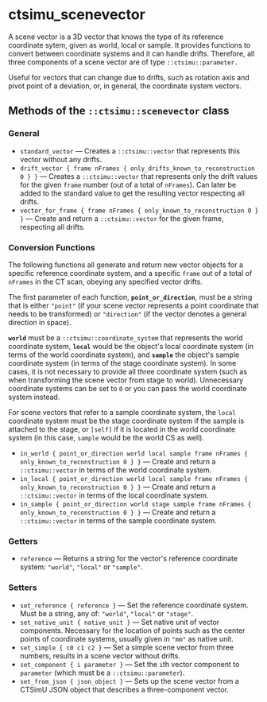 # ctsimu_scenevector
A scene vector is a 3D vector that knows the type of its reference coordinate sytem, given as world, local or sample. It provides functions to convert between coordinate systems and it can handle drifts. Therefore, all three components of a scene vector are of type `::ctsimu::parameter.`

Useful for vectors that can change due to drifts, such as rotation axis and pivot point of a deviation, or, in general, the coordinate system vectors.

## Methods of the `::ctsimu::scenevector` class

### General

* `standard_vector` — Creates a `::ctsimu::vector` that represents this vector without any drifts.
* `drift_vector { frame nFrames { only_drifts_known_to_reconstruction 0 } }` — Creates a `::ctsimu::vector` that represents only the drift values for the given `frame` number (out of a total of `nFrames`). Can later be added to the standard value to get the resulting vector respecting all drifts.
* `vector_for_frame { frame nFrames { only_known_to_reconstruction 0 } }` — Create and return a `::ctsimu::vector` for the given frame, respecting all drifts.

### Conversion Functions

The following functions all generate and return new vector objects for a specific reference coordinate system, and a specific `frame` out of a total of `nFrames` in the CT scan, obeying any specified vector drifts.

The first parameter of each function, **`point_or_direction`**, must be a string that is either `"point"` (if your scene vector represents a point coordinate that needs to be transformed) or `"direction"` (if the vector denotes a general direction in space).

**`world`** must be a `::ctsimu::coordinate_system` that represents the world coordinate system, **`local`** would be the object's local coordinate system (in terms of the world coordinate system), and **`sample`** the object's sample coordinate system (in terms of the stage coordinate system). In some cases, it is not necessary to provide all three coordinate system (such as when transforming the scene vector from stage to world). Unnecessary coordinate systems can be set to `0` or you can pass the world coordinate system instead. 

For scene vectors that refer to a sample coordinate system, the `local` coordinate system must be the stage coordinate system if the sample is attached to the stage, or `[self]` if it is located in the world coordinate system (in this case, `sample` would be the world CS as well).

* `in_world { point_or_direction world local sample frame nFrames { only_known_to_reconstruction 0 } }` — Create and return a `::ctsimu::vector` in terms of the world coordinate system.
* `in_local { point_or_direction world local sample frame nFrames { only_known_to_reconstruction 0 } }` — Create and return a `::ctsimu::vector` in terms of the local coordinate system.
* `in_sample { point_or_direction world stage sample frame nFrames { only_known_to_reconstruction 0 } }` — Create and return a `::ctsimu::vector` in terms of the sample coordinate system.

### Getters

* `reference` — Returns a string for the vector's reference coordinate system: `"world"`, `"local"` or `"sample"`.

### Setters

* `set_reference { reference }` — Set the reference coordinate system. Must be a string, any of: `"world"`, `"local"` or `"stage"`.
* `set_native_unit { native_unit }` — Set native unit of vector components. Necessary for the location of points such as the center points of coordinate systems, usually given in `"mm"` as native unit.
* `set_simple { c0 c1 c2 }` — Set a simple scene vector from three numbers, results in a scene vector without drifts.
* `set_component { i parameter }` — Set the `i`th vector component to `parameter` (which must be a `::ctsimu::parameter`).
* `set_from_json { json_object }` — Sets up the scene vector from a CTSimU JSON object that describes a three-component vector.